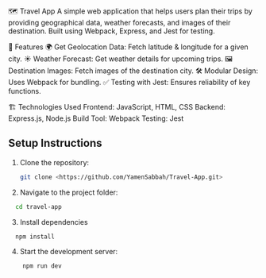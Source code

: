 🗺️ Travel App
A simple web application that helps users plan their trips by providing geographical data, weather forecasts, and images of their destination. Built using Webpack, Express, and Jest for testing.

🚀 Features
🌍 Get Geolocation Data: Fetch latitude & longitude for a given city.
☀️ Weather Forecast: Get weather details for upcoming trips.
🖼️ Destination Images: Fetch images of the destination city.
🛠 Modular Design: Uses Webpack for bundling.
✅ Testing with Jest: Ensures reliability of key functions.

🏗️ Technologies Used
Frontend: JavaScript, HTML, CSS
Backend: Express.js, Node.js
Build Tool: Webpack
Testing: Jest
## Setup Instructions
1. Clone the repository:
   ```bash
   git clone <https://github.com/YamenSabbah/Travel-App.git>
   ```
2. Navigate to the project folder:
```bash
  cd travel-app
``` 
3. Install dependencies
```bash
  npm install
```
4. Start the development server:
```bash
    npm run dev
```
